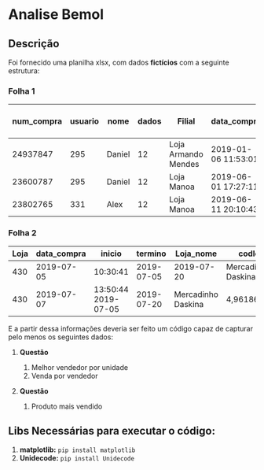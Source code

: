 #  Analise Bemol

## Descrição
  Foi fornecido uma planilha xlsx, com dados **fictícios**  com a seguinte estrutura:
  
### Folha 1
num_compra|	usuario|	nome	|dados|	Filial	|data_compra|	valor_compra	|Imposto	|Informado sobre importo?
------------|-------|-------|------|--------|-----------|---------------|---------|------------------------|
24937847	|295|	Daniel	|12	|Loja Armando Mendes|	2019-01-06 11:53:01	|R$129,12|	R$2,60	|Sim
23600787	|295	|Daniel	|12|	Loja Manoa	|2019-06-01 17:27:11	|R$95,96|	R$1,94	|Sim
23802765	|331|	Alex|	12	|Loja Manoa|	2019-06-11 20:10:43|	R$586,20|	R$11,82	|Sim


### Folha 2

Loja|	data_compra|	inicio	|termino	|Loja_nome	|codloja	|produto	|EAN|	quantidade	|valor_total|	Imposto|
----|------------|----------|----------|----------|---------|---------|---|-------------|------------|---------|
430	|2019-07-05 |10:30:41	|2019-07-05	|2019-07-20	|Mercadinho Daskina|	4,96186E+13	|Açaí 1L|	3,29849E+12|1|	R$ 9,23	|R$ 1,58|
430 |	2019-07-07|13:50:44	2019-07-05	|2019-07-20|	Mercadinho Daskina|4,96186E+13	|Açaí| 1L Zero|7,8949E+12|1|	R$ 5,59|	R$ 0,96|

  
  E a partir dessa informações deveria ser feito um código capaz de capturar pelo menos os seguintes dados:
1. **Questão**
    1. Melhor vendedor por unidade
    1. Venda por vendedor
    
1. **Questão**
    1. Produto mais vendido
    
  
## Libs Necessárias para executar o código:
  1. **matplotlib:** `pip install matplotlib`
  1. **Unidecode:** `pip install Unidecode`
  
